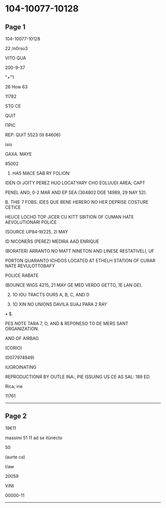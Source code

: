 # 104-10077-10128

## Page 1

104-10077-10128

22 /n0rso3

VITO QUA

200-9-37

"+"1

26 How 63

11782

STG CE

QUIT

ПРІС

REP: QUIT 5523 (III 64606)

isio

GAXA. MAYE

85002

1. HAS MACE SAB RY FOLION:

IDEN OI JOITY PEREZ HUO LOCATYARY CHO EOLUUDI AREA; CAPT

PENEL ANO; 0-2 MAR AND EP SEA (304802 DGE 14989, 29 NAY 52).

B. THIE 7 FOBS. IDES QUE BENE HERERO NO HER DEPRISE COSTURE CETICE

HEUCE LOCHD TOP JICER CU KITT SBITION OF CUMAN HATE AEVOLUTIONARI POLICE

(SOURCE UP84-W225, 2I MAY

ID NICONERS (PEREZ) MEDIRA AAD ENRIQUE

(BORATER) ARRANTO NO MATT NINETON AND LINESE RESTATIVELI, UF

PORTON QUARANTO ICHDOS LOCATED AT ETHELH STATION OF CURAR NATE REVULOTTOBAFY

POLICE RABATE

(BOUNCE WIGS 4215, 21 MAY GE MED VERDO GETTO, 1E LAN GE).

2. 1O IOU TRACTS OURS A, B, C, AND D

3. 1O XIN NO UNIONS DAVILA SUAJ PARA 2 RAY

• $.

PES NOTE TARA 7, O, AND & REPONESO TO DE MERS SANT ORGANIZATION.

AND OF AIRBAG

(CORIO)

(0077974949)

IUGROINATING

REPRODUCTIONR BY OUTLE INA:, PIE ISSUING US CE AS SAL: 189 ED.

Rica; ine

11761

---

## Page 2

19€11

massimi 51 11 ad se itünecto

50

(aurte ca)

I/aм

20059

ViNt

00000-11

---

